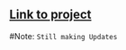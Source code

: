<a href="franknoteapp.netlify.app" target="_blank">Link to project</a>
---
#Note: ``Still making Updates``